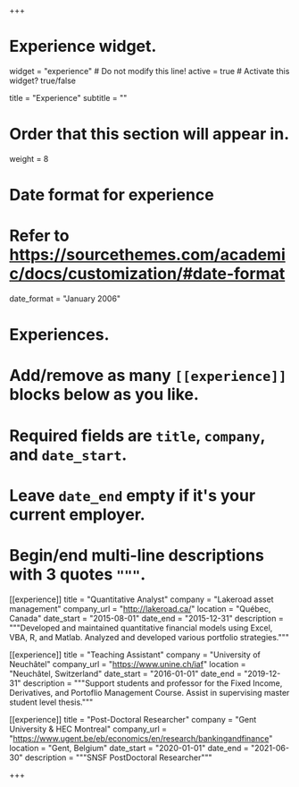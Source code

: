 +++
# Experience widget.
widget = "experience"  # Do not modify this line!
active = true  # Activate this widget? true/false

title = "Experience"
subtitle = ""

# Order that this section will appear in.
weight = 8

# Date format for experience
#   Refer to https://sourcethemes.com/academic/docs/customization/#date-format
date_format = "January 2006"

# Experiences.
#   Add/remove as many `[[experience]]` blocks below as you like.
#   Required fields are `title`, `company`, and `date_start`.
#   Leave `date_end` empty if it's your current employer.
#   Begin/end multi-line descriptions with 3 quotes `"""`.


[[experience]]
  title = "Quantitative Analyst"
  company = "Lakeroad asset management"
  company_url = "http://lakeroad.ca/"
  location = "Québec, Canada"
  date_start = "2015-08-01"
  date_end = "2015-12-31"
  description = """Developed and maintained quantitative financial models using Excel, VBA, R, and Matlab.  Analyzed and developed various portfolio strategies."""


[[experience]]
  title = "Teaching Assistant"
  company = "University of Neuchâtel"
  company_url = "https://www.unine.ch/iaf"
  location = "Neuchâtel, Switzerland"
  date_start = "2016-01-01"
  date_end = "2019-12-31"
  description = """Support students and professor for the Fixed Income, Derivatives, and Portoflio Management Course. Assist in supervising master student level thesis."""


[[experience]]
  title = "Post-Doctoral Researcher"
  company = "Gent University & HEC Montreal"
  company_url = "https://www.ugent.be/eb/economics/en/research/bankingandfinance"
  location = "Gent, Belgium"
  date_start = "2020-01-01"
  date_end = "2021-06-30"
  description = """SNSF PostDoctoral Researcher"""
  
  
+++
